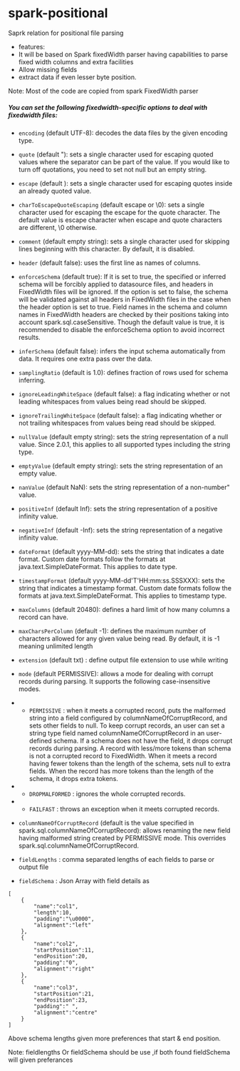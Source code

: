 # spark-positional
Saprk relation for positional file parsing

- features:
- It will be based on Spark fixedWidth parser having capabilities to parse fixed width columns and extra facilities
- Allow missing fields
- extract data if even lesser byte position.

Note: Most of the code are copied from spark FixedWidth parser 

##### You can set the following fixedwidth-specific options to deal with fixedwidth files:

* `encoding` (default UTF-8): decodes the data files by the given encoding type.
* `quote` (default "): sets a single character used for escaping quoted values where the separator can be part of the value. If you would like to turn off quotations, you need to set not null but an empty string. 
* `escape` (default \): sets a single character used for escaping quotes inside an already quoted value.
* `charToEscapeQuoteEscaping` (default escape or \0): sets a single character used for escaping the escape for the quote character. The default value is escape character when escape and quote characters are different, \0 otherwise.
* `comment` (default empty string): sets a single character used for skipping lines beginning with this character. By default, it is disabled.
* `header` (default false): uses the first line as names of columns.
* `enforceSchema` (default true): If it is set to true, the specified or inferred schema will be forcibly applied to datasource files, and headers in FixedWidth files will be ignored. If the option is set to false, the schema will be validated against all headers in FixedWidth files in the case when the header option is set to true. Field names in the schema and column names in FixedWidth headers are checked by their positions taking into account spark.sql.caseSensitive. Though the default value is true, it is recommended to disable the enforceSchema option to avoid incorrect results.
* `inferSchema` (default false): infers the input schema automatically from data. It requires one extra pass over the data.
* `samplingRatio` (default is 1.0): defines fraction of rows used for schema inferring.
* `ignoreLeadingWhiteSpace` (default false): a flag indicating whether or not leading whitespaces from values being read should be skipped.
* `ignoreTrailingWhiteSpace` (default false): a flag indicating whether or not trailing whitespaces from values being read should be skipped.
* `nullValue` (default empty string): sets the string representation of a null value. Since 2.0.1, this applies to all supported types including the string type.
* `emptyValue` (default empty string): sets the string representation of an empty value.
* `nanValue` (default NaN): sets the string representation of a non-number" value.
* `positiveInf` (default Inf): sets the string representation of a positive infinity value.
* `negativeInf` (default -Inf): sets the string representation of a negative infinity value.
* `dateFormat` (default yyyy-MM-dd): sets the string that indicates a date format. Custom date formats follow the formats at java.text.SimpleDateFormat. This applies to date type.
* `timestampFormat` (default yyyy-MM-dd'T'HH:mm:ss.SSSXXX): sets the string that indicates a timestamp format. Custom date formats follow the formats at java.text.SimpleDateFormat. This applies to timestamp type.
* `maxColumns` (default 20480): defines a hard limit of how many columns a record can have.
* `maxCharsPerColumn` (default -1): defines the maximum number of characters allowed for any given value being read. By default, it is -1 meaning unlimited length
* `extension` (default txt) : define output file extension to use while writing
* `mode` (default PERMISSIVE): allows a mode for dealing with corrupt records during parsing. It supports the following case-insensitive modes.
* * `PERMISSIVE` : when it meets a corrupted record, puts the malformed string into a field configured by columnNameOfCorruptRecord, and sets other fields to null. To keep corrupt records, an user can set a string type field named columnNameOfCorruptRecord in an user-defined schema. If a schema does not have the field, it drops corrupt records during parsing. A record with less/more tokens than schema is not a corrupted record to FixedWidth. When it meets a record having fewer tokens than the length of the schema, sets null to extra fields. When the record has more tokens than the length of the schema, it drops extra tokens.
* * `DROPMALFORMED` : ignores the whole corrupted records.
* * `FAILFAST` : throws an exception when it meets corrupted records.
* `columnNameOfCorruptRecord` (default is the value specified in spark.sql.columnNameOfCorruptRecord): allows renaming the new field having malformed string created by PERMISSIVE mode. This overrides spark.sql.columnNameOfCorruptRecord.

* `fieldLengths` : comma separated lengths of each fields to parse or output file
* `fieldSchema` : Json Array with field details as 

```
[
	{
		"name":"col1",
		"length":10,
		"padding":"\u0000",
		"alignment":"left"
	},
    {
		"name":"col2",
		"startPosition":11,
		"endPosition":20,
		"padding":"0",
		"alignment":"right"
	},
    {
		"name":"col3",
		"startPosition":21,
		"endPosition":23,
		"padding":" ",
		"alignment":"centre"
	}
]
```
Above schema lengths given more preferences that start & end position.

Note: fieldlengths Or fieldSchema should be use ,if both found fieldSchema will given preferances
